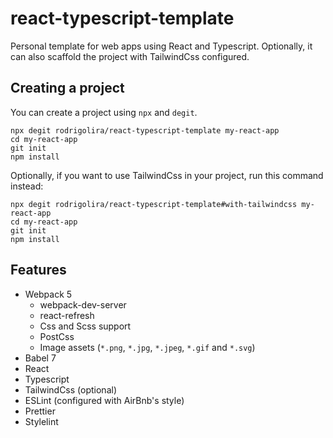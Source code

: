 # react-typescript-template

Personal template for web apps using React and Typescript. Optionally, it can also scaffold the project with TailwindCss configured.

## Creating a project

You can create a project using `npx` and `degit`.

    npx degit rodrigolira/react-typescript-template my-react-app
    cd my-react-app
    git init
    npm install

Optionally, if you want to use TailwindCss in your project, run this command instead:

    npx degit rodrigolira/react-typescript-template#with-tailwindcss my-react-app
    cd my-react-app
    git init
    npm install

## Features

- Webpack 5
  - webpack-dev-server
  - react-refresh
  - Css and Scss support
  - PostCss
  - Image assets (`*.png`, `*.jpg`, `*.jpeg`, `*.gif` and `*.svg`)
- Babel 7
- React
- Typescript
- TailwindCss (optional)
- ESLint (configured with AirBnb's style)
- Prettier
- Stylelint
